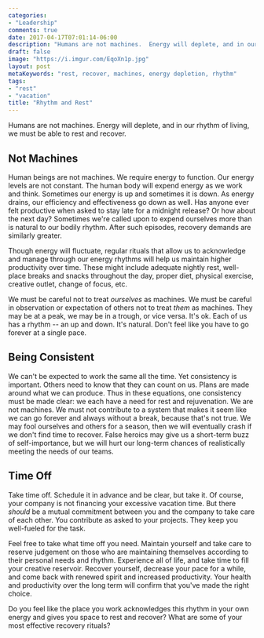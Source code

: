```yaml
---
categories:
- "Leadership"
comments: true
date: 2017-04-17T07:01:14-06:00
description: "Humans are not machines.  Energy will deplete, and in our rhythm of living, we must be able to rest and recover."
draft: false
image: "https://i.imgur.com/EqoXn1p.jpg"
layout: post
metaKeywords: "rest, recover, machines, energy depletion, rhythm"
tags:
- "rest"
- "vacation"
title: "Rhythm and Rest"
---
```


Humans are not machines.  Energy will deplete, and in our rhythm of living, we must be able to rest and recover.

<!--more-->

## Not Machines

Human beings are not machines.  We require energy to function.  Our energy levels are not constant.  The human body will expend energy as we work and think.  Sometimes our energy is up and sometimes it is down.  As energy drains, our efficiency and effectiveness go down as well.  Has anyone ever felt productive when asked to stay late for a midnight release?  Or how about the next day?  Sometimes we're called upon to expend ourselves more than is natural to our bodily rhythm.  After such episodes, recovery demands are similarly greater. 

Though energy will fluctuate, regular rituals that allow us to acknowledge and manage through our energy rhythms will help us maintain higher productivity over time.  These might include adequate nightly rest, well-place breaks and snacks throughout the day, proper diet, physical exercise, creative outlet, change of focus, etc.

We must be careful not to treat *ourselves* as machines.  We must be careful in observation or expectation of others not to treat *them* as machines.  They may be at a peak, we may be in a trough, or vice versa.  It's ok.  Each of us has a rhythm -- an up and down.  It's natural.  Don't feel like you have to go forever at a single pace.

## Being Consistent

We can't be expected to work the same all the time.  Yet consistency is important.  Others need to know that they can count on us.  Plans are made around what we can produce.  Thus in these equations, one consistency must be made clear: we each have a need for rest and rejuvenation.  We are not machines.  We must not contribute to a system that makes it seem like we can go forever and always without a break, because that's not true.  We may fool ourselves and others for a season, then we will eventually crash if we don't find time to recover.  False heroics may give us a short-term buzz of self-importance, but we will hurt our long-term chances of realistically meeting the needs of our teams.

## Time Off

Take time off.  Schedule it in advance and be clear, but take it.  Of course, your company is not financing your excessive vacation time. But there *should* be a mutual commitment between you and the company to take care of each other.  You contribute as asked to your projects.  They keep you well-fueled for the task. 

Feel free to take what time off you need.  Maintain yourself and take care to reserve judgement on those who are maintaining themselves according to their personal needs and rhythm.  Experience all of life, and take time to fill your creative reservoir.  Recover yourself, decrease your pace for a while, and come back with renewed spirit and increased productivity.  Your health and productivity over the long term will confirm that you've made the right choice.

Do you feel like the place you work acknowledges this rhythm in your own energy and gives you space to rest and recover?  What are some of your most effective recovery rituals?
